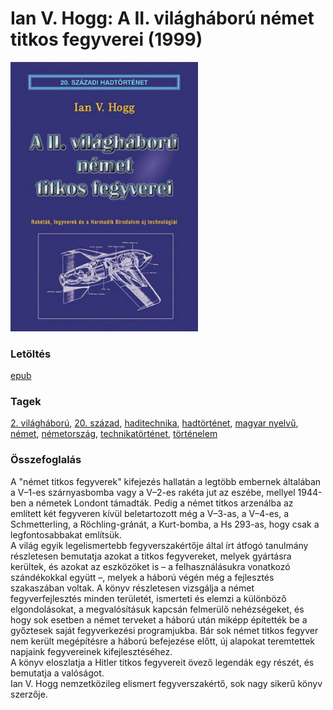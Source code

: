 # <a name="id_1454">Ian V. Hogg: A II. világháború német titkos fegyverei (1999)</a>
<img src="https://github.com/BercziSandor/calibre_lib/raw/main/libs/main/Ian%20V.%20Hogg/A%20II.%20vilaghaboru%20nemet%20titkos%20fegy%20%281454%29/cover.jpg" alt="cover" width="300"/>

### Letöltés
[epub](https://github.com/BercziSandor/calibre_lib/raw/main/libs/main/Ian%20V.%20Hogg/A%20II.%20vilaghaboru%20nemet%20titkos%20fegy%20%281454%29/A%20II.%20vilaghaboru%20nemet%20titkos%20-%20Ian%20V.%20Hogg.epub)

### Tagek
[2. világháború](https://github.com/berczisandor/calibre_lib/libs/main/_tags/2.%20vil%c3%a1gh%c3%a1bor%c3%ba.md), [20. század](https://github.com/berczisandor/calibre_lib/libs/main/_tags/20.%20sz%c3%a1zad.md), [haditechnika](https://github.com/berczisandor/calibre_lib/libs/main/_tags/haditechnika.md), [hadtörténet](https://github.com/berczisandor/calibre_lib/libs/main/_tags/hadt%c3%b6rt%c3%a9net.md), [magyar nyelvű](https://github.com/berczisandor/calibre_lib/libs/main/_tags/magyar%20nyelv%c5%b1.md), [német](https://github.com/berczisandor/calibre_lib/libs/main/_tags/n%c3%a9met.md), [németország](https://github.com/berczisandor/calibre_lib/libs/main/_tags/n%c3%a9metorsz%c3%a1g.md), [technikatörténet](https://github.com/berczisandor/calibre_lib/libs/main/_tags/technikat%c3%b6rt%c3%a9net.md), [történelem](https://github.com/berczisandor/calibre_lib/libs/main/_tags/t%c3%b6rt%c3%a9nelem.md)

### Összefoglalás
<div>
<p>A ​"német titkos fegyverek" kifejezés hallatán a legtöbb embernek általában a V–1-es szárnyasbomba vagy a V–2-es rakéta jut az eszébe, mellyel 1944-ben a németek Londont támadták. Pedig a német titkos arzenálba az említett két fegyveren kívül beletartozott még a V–3-as, a V–4-es, a Schmetterling, a Röchling-gránát, a Kurt-bomba, a Hs 293-as, hogy csak a legfontosabbakat említsük.<br>A világ egyik legelismertebb fegyverszakértője által írt átfogó tanulmány részletesen bemutatja azokat a titkos fegyvereket, melyek gyártásra kerültek, és azokat az eszközöket is – a felhasználásukra vonatkozó szándékokkal együtt –, melyek a háború végén még a fejlesztés szakaszában voltak. A könyv részletesen vizsgálja a német fegyverfejlesztés minden területét, ismerteti és elemzi a különböző elgondolásokat, a megvalósításuk kapcsán felmerülő nehézségeket, és hogy sok esetben a német terveket a háború után miképp építették be a győztesek saját fegyverkezési programjukba. Bár sok német titkos fegyver nem került megépítésre a háború befejezése előtt, új alapokat teremtettek napjaink fegyvereinek kifejlesztéséhez. <br>A könyv eloszlatja a Hitler titkos fegyvereit övező legendák egy részét, és bemutatja a valóságot.<br>Ian V. Hogg nemzetközileg elismert fegyverszakértő, sok nagy sikerű könyv szerzője.</p></div>


